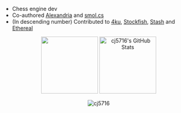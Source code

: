 - Chess engine dev
- Co-authored [Alexandria](https://github.com/PGG106/Alexandria) and [smol.cs](https://github.com/GediminasMasaitis/Chess-Challenge-Submission/tree/submission)
- (In descending number) Contributed to [4ku](https://github.com/kz04px/4ku), [Stockfish](https://github.com/official-stockfish/Stockfish), [Stash](https://github.com/mhouppin/stash-bot) and [Ethereal](https://github.com/AndyGrant/Ethereal)

<p align="center">
    <img style="height: 150px" src="https://github-readme-stats-rouge-ten-78.vercel.app/api?username=cj5716&show_icons=true&text_color=EB3232&icon_color=EB3232&title_color=EB3232&bg_color=00000000"> 
    <img style="height: 150px" src="https://streak-stats.demolab.com?user=cj5716&fire=EB3232" alt="cj5716's GitHub Stats">
</p>
<p align="center">
    <img src="https://komarev.com/ghpvc/?username=cj5716&label=Profile%20views&style=flat&color=EB3232" alt="cj5716" />
</p>
